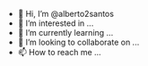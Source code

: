 - 👋 Hi, I’m @alberto2santos
- 👀 I’m interested in ...
- 🌱 I’m currently learning ...
- 💞️ I’m looking to collaborate on ...
- 📫 How to reach me ...

<!---
alberto2santos/alberto2santos is a ✨ special ✨ repository because its `README.md` (this file) appears on your GitHub profile.
You can click the Preview link to take a look at your changes.
--->
